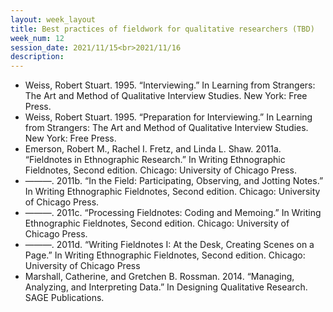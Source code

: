 ```yaml
---
layout: week_layout
title: Best practices of fieldwork for qualitative researchers (TBD)
week_num: 12
session_date: 2021/11/15<br>2021/11/16
description:
---
```


- Weiss, Robert Stuart. 1995. “Interviewing.” In Learning from Strangers: The Art and Method of Qualitative Interview Studies. New York: Free Press.
- Weiss, Robert Stuart. 1995. “Preparation for Interviewing.” In Learning from Strangers: The Art and Method of Qualitative Interview Studies. New York: Free Press.
- Emerson, Robert M., Rachel I. Fretz, and Linda L. Shaw. 2011a. “Fieldnotes in Ethnographic Research.” In Writing Ethnographic Fieldnotes, Second edition. Chicago: University of Chicago Press.
- ———. 2011b. “In the Field: Participating, Observing, and Jotting Notes.” In Writing Ethnographic Fieldnotes, Second edition. Chicago: University of Chicago Press.
- ———. 2011c. “Processing Fieldnotes: Coding and Memoing.” In Writing Ethnographic Fieldnotes, Second edition. Chicago: University of Chicago Press.
- ———. 2011d. “Writing Fieldnotes I: At the Desk, Creating Scenes on a Page.” In Writing Ethnographic Fieldnotes, Second edition. Chicago: University of Chicago Press
- Marshall, Catherine, and Gretchen B. Rossman. 2014. “Managing, Analyzing, and Interpreting Data.” In Designing Qualitative Research. SAGE Publications.